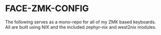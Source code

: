 # FACE-ZMK-CONFIG
The following serves as a mono-repo for all of my ZMK based keyboards. All are built using NIX and the included zephyr-nix and west2nix modules.
